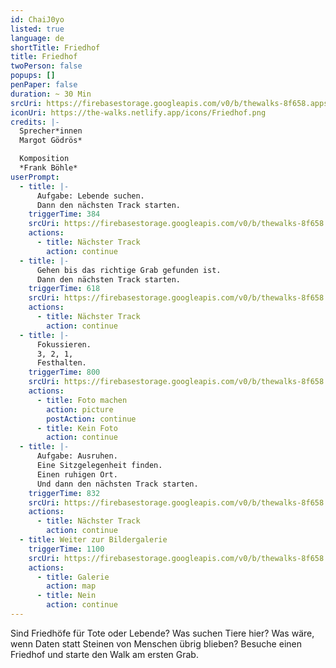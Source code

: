 ```yaml
---
id: ChaiJ0yo
listed: true
language: de
shortTitle: Friedhof
title: Friedhof
twoPerson: false
popups: []
penPaper: false
duration: ~ 30 Min
srcUri: https://firebasestorage.googleapis.com/v0/b/thewalks-8f658.appspot.com/o/mp3%2Fv0%2Fde_ChaiJ0yo%2Fde_ChaiJ0yo.mp3?alt=media&token=35f0a775-19ce-47eb-abde-5809c7fee3c6
iconUri: https://the-walks.netlify.app/icons/Friedhof.png
credits: |-
  Sprecher*innen
  Margot Gödrös*

  Komposition
  *Frank Böhle*
userPrompt:
  - title: |-
      Aufgabe: Lebende suchen.
      Dann den nächsten Track starten.
    triggerTime: 384
    srcUri: https://firebasestorage.googleapis.com/v0/b/thewalks-8f658.appspot.com/o/mp3%2Fv0%2Fde_ChaiJ0yo%2Fde_ChaiJ0yo_loop_1.mp3?alt=media&token=7d3b45a7-12e5-4400-8c15-33886e2204a1
    actions:
      - title: Nächster Track
        action: continue
  - title: |-
      Gehen bis das richtige Grab gefunden ist. 
      Dann den nächsten Track starten.
    triggerTime: 618
    srcUri: https://firebasestorage.googleapis.com/v0/b/thewalks-8f658.appspot.com/o/mp3%2Fv0%2Fde_ChaiJ0yo%2Fde_ChaiJ0yo_loop_2.mp3?alt=media&token=375131c9-94b6-4097-b026-003be5056fbc
    actions:
      - title: Nächster Track
        action: continue
  - title: |-
      Fokussieren.
      3, 2, 1,
      Festhalten.
    triggerTime: 800
    srcUri: https://firebasestorage.googleapis.com/v0/b/thewalks-8f658.appspot.com/o/mp3%2Fv0%2Fen_ChaiJ0yo%2Fen_ChaiJ0yo_loop_3.mp3?alt=media&token=94279463-9d0c-4ef4-96cd-e4ca88d70bc5
    actions:
      - title: Foto machen
        action: picture
        postAction: continue
      - title: Kein Foto
        action: continue
  - title: |-
      Aufgabe: Ausruhen.
      Eine Sitzgelegenheit finden.
      Einen ruhigen Ort.
      Und dann den nächsten Track starten.
    triggerTime: 832
    srcUri: https://firebasestorage.googleapis.com/v0/b/thewalks-8f658.appspot.com/o/mp3%2Fv0%2Fde_ChaiJ0yo%2Fde_ChaiJ0yo_loop_4.mp3?alt=media&token=ffd6fa93-15dd-4036-bbf7-b173a7c67e9e
    actions:
      - title: Nächster Track
        action: continue
  - title: Weiter zur Bildergalerie
    triggerTime: 1100
    srcUri: https://firebasestorage.googleapis.com/v0/b/thewalks-8f658.appspot.com/o/static%2Fmedias%2Fmulti_Zeubeel8_loop.mp3?alt=media&token=88349085-3303-48b9-bdc6-fd7b09519a26
    actions:
      - title: Galerie
        action: map
      - title: Nein
        action: continue
---
```

Sind Friedhöfe für Tote oder Lebende? Was suchen Tiere hier? Was wäre, wenn Daten statt Steinen von Menschen übrig blieben? Besuche einen Friedhof und starte den Walk am ersten Grab.
